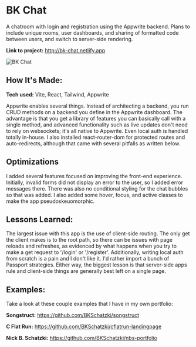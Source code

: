 # BK Chat

A chatroom with login and registration using the Appwrite backend. Plans to include unique rooms, user dashboards, and sharing of formatted code between users, and switch to server-side rendering.

**Link to project:** http://bk-chat.netlify.app

![BK Chat](https://res.cloudinary.com/djqsm7sz5/image/upload/v1691468692/bks-portfolio/bk-chat_fleaqo.jpg)

## How It's Made:

**Tech used:** Vite, React, Tailwind, Appwrite

Appwrite enables several things. Instead of architecting a backend, you run CRUD methods on a backend you define in the Appwrite dashboard. The advantage is that you get a library of features you can basically call with a single method, and advanced functionality such as live updates don't need to rely on websockets; it's all native to Appwrite. Even local auth is handled totally in-house. I also installed react-router-dom for protected routes and auto-redirects, although that came with several pitfalls as written below.

## Optimizations

I added several features focused on improving the front-end experience. Initially, invalid forms did not display an error to the user, so I added error messages there. There was also no conditional styling for the chat bubbles so that was added. I also added some hover, focus, and active classes to make the app pseudoskeuomorphic.

## Lessons Learned:

The largest issue with this app is the use of client-side routing. The only get the client makes is to the root path, so there can be issues with page reloads and refreshes, as evidenced by what happens when you try to make a get request to '/login' or '/register'. Additionally, writing local auth from scratch is a pain and I don't like it. I'd rather import a bunch of Passport strategies. Either way, the biggest lesson is that server-side apps rule and client-side things are generally best left on a single page.

## Examples:

Take a look at these couple examples that I have in my own portfolio:

**Songstruct:** https://github.com/BKSchatzki/songstruct

**C Flat Run:** https://github.com/BKSchatzki/cflatrun-landingpage

**Nick B. Schatzki:** https://github.com/BKSchatzki/nbs-portfolio
